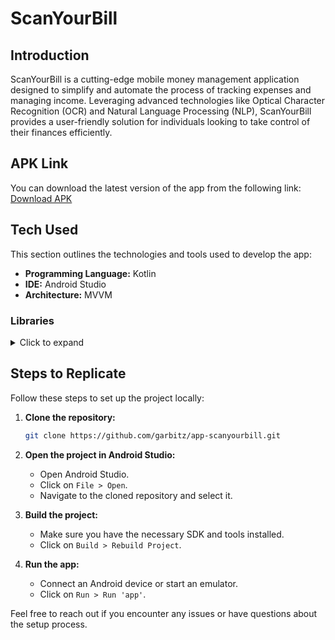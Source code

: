 # ScanYourBill

## Introduction
ScanYourBill is a cutting-edge mobile money management application designed to simplify and automate the process of tracking expenses and managing income. Leveraging advanced technologies like Optical Character Recognition (OCR) and Natural Language Processing (NLP), ScanYourBill provides a user-friendly solution for individuals looking to take control of their finances efficiently.

## APK Link
You can download the latest version of the app from the following link:
[Download APK](https://drive.google.com/file/d/1Wfotf7ZtPpQl7bOtw7IbGuYw3fQmmdj0/view?usp=sharing)

## Tech Used
This section outlines the technologies and tools used to develop the app:
- **Programming Language:** Kotlin
- **IDE:** Android Studio
- **Architecture:** MVVM

### Libraries

<details>
  <summary>Click to expand</summary>

| Library                            | Purpose                                     |
|------------------------------------|---------------------------------------------|
| **Google Play Services**           | Provides core functionalities for Google services |
| **MPAndroidChart**                 | Charting library for Android                |
| **Donut**                          | Library for creating donut charts           |
| **Pie Chart**                      | Library for creating pie charts             |
| **AndroidX Core**                  | Core Kotlin extensions for Android          |
| **AppCompat**                      | Backward-compatible versions of Android components |
| **Material Components**            | Implements Material Design UI components    |
| **Activity KTX**                   | Kotlin extensions for Android activities    |
| **ConstraintLayout**               | Layout manager for complex Android UIs      |
| **DataStore Preferences**          | Data storage solution for Android           |
| **Lifecycle ViewModel KTX**        | ViewModel with Kotlin extensions            |
| **Lifecycle LiveData KTX**         | LiveData with Kotlin extensions             |
| **Fragment KTX**                   | Kotlin extensions for Android fragments     |
| **Coroutines Core**                | Kotlin coroutines support for concurrency   |
| **Coroutines Android**             | Kotlin coroutines support for Android       |
| **CircleImageView**                | Custom view for circular image display      |
| **Glide**                          | Image loading and caching library for Android |
| **Retrofit**                       | Type-safe HTTP client for Android and Java  |
| **Retrofit Converter Gson**        | Converts JSON to Java objects               |
| **OkHttp Logging Interceptor**     | Logs HTTP requests and responses            |
| **PinEditTextField**               | Custom view for PIN input fields            |
| **JUnit**                          | Unit testing framework for Java             |
| **AndroidX Test Ext JUnit**        | JUnit extensions for Android testing        |
| **Espresso Core**                  | UI testing framework for Android            |
| **SSL Utils**                      | Utility library for SSL handling in Android |
| **ViewPager2**                     | ViewPager library with enhanced features    |
| **EasyAdapter**                    | Simplifies RecyclerView adapter creation    |
| **Month Year Picker Dialog**       | Custom dialog for selecting month and year  |

</details>



## Steps to Replicate
Follow these steps to set up the project locally:

1. **Clone the repository:**
    ```bash
    git clone https://github.com/garbitz/app-scanyourbill.git
    ```
2. **Open the project in Android Studio:**
    - Open Android Studio.
    - Click on `File > Open`.
    - Navigate to the cloned repository and select it.

3. **Build the project:**
    - Make sure you have the necessary SDK and tools installed.
    - Click on `Build > Rebuild Project`.

4. **Run the app:**
    - Connect an Android device or start an emulator.
    - Click on `Run > Run 'app'`.

Feel free to reach out if you encounter any issues or have questions about the setup process.
